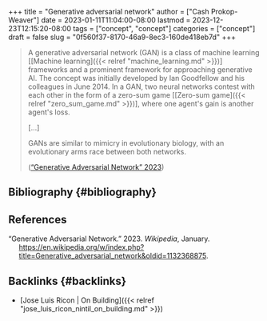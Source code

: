 +++
title = "Generative adversarial network"
author = ["Cash Prokop-Weaver"]
date = 2023-01-11T11:04:00-08:00
lastmod = 2023-12-23T12:15:20-08:00
tags = ["concept", "concept"]
categories = ["concept"]
draft = false
slug = "0f560f37-8170-46a9-8ec3-160de418eb7d"
+++

> A generative adversarial network (GAN) is a class of machine learning [[Machine learning]({{< relref "machine_learning.md" >}})] frameworks and a prominent framework for approaching generative AI. The concept was initially developed by Ian Goodfellow and his colleagues in June 2014. In a GAN, two neural networks contest with each other in the form of a zero-sum game [[Zero-sum game]({{< relref "zero_sum_game.md" >}})], where one agent's gain is another agent's loss.
>
> [...]
>
> GANs are similar to mimicry in evolutionary biology, with an evolutionary arms race between both networks.
>
> (<a href="#citeproc_bib_item_1">“Generative Adversarial Network” 2023</a>)


## Bibliography {#bibliography}

## References

<style>.csl-entry{text-indent: -1.5em; margin-left: 1.5em;}</style><div class="csl-bib-body">
  <div class="csl-entry"><a id="citeproc_bib_item_1"></a>“Generative Adversarial Network.” 2023. <i>Wikipedia</i>, January. <a href="https://en.wikipedia.org/w/index.php?title=Generative_adversarial_network&oldid=1132368875">https://en.wikipedia.org/w/index.php?title=Generative_adversarial_network&#38;oldid=1132368875</a>.</div>
</div>



## Backlinks {#backlinks}

-   [Jose Luis Ricon | On Building]({{< relref "jose_luis_ricon_nintil_on_building.md" >}})
